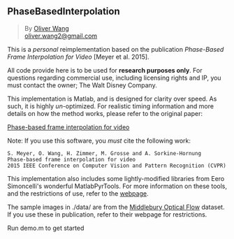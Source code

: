 ## PhaseBasedInterpolation
>By [Oliver Wang ](http://www.oliverwang.info)  
oliver.wang2@gmail.com

This is a *personal* reimplementation based on the publication *Phase-Based Frame Interpolation for Video* [Meyer et al. 2015]. 

All code provide here is to be used for **research purposes only**. For questions regarding commercial use, including licensing rights and IP, you must contact the owner; The Walt Disney Company.

This implementation is Matlab, and is designed for clarity over speed. As such, it is highly *un*-optimized. For realistic timing information and more details on how the method works, please refer to the original paper:

[Phase-based frame interpolation for video](https://la.disneyresearch.com/publication/phasebased/)

Note: If you use this software, you *must* cite the following work: 

    S. Meyer, O. Wang, H. Zimmer, M. Grosse and A. Sorkine-Hornung
    Phase-based frame interpolation for video
    2015 IEEE Conference on Computer Vision and Pattern Recognition (CVPR)

This implementation also includes some lightly-modified libraries from Eero Simoncelli's wonderful MatlabPyrTools. For more information on these tools, and the restrictions of use, refer to the [webpage](https://github.com/LabForComputationalVision/matlabPyrTools).

The sample images in ./data/ are from the [Middlebury Optical Flow](http://vision.middlebury.edu/flow/) dataset. If you use these in publication, refer to their webpage for restrictions.

Run demo.m to get started
